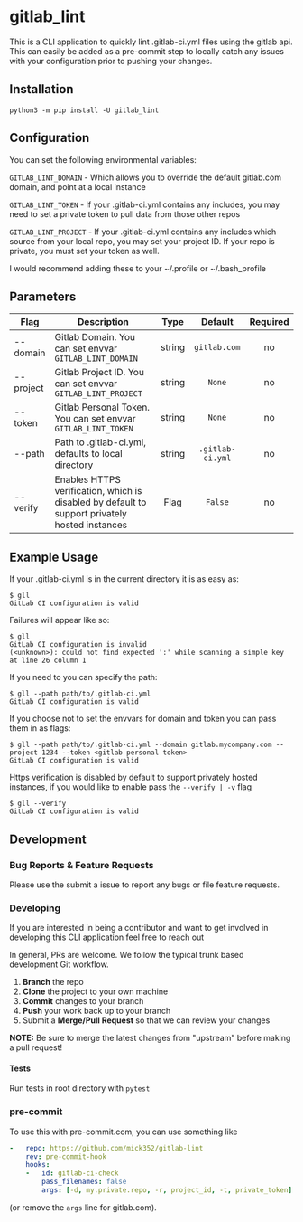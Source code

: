 # gitlab_lint

This is a CLI application to quickly lint .gitlab-ci.yml files using the gitlab api. This can easily be added as a pre-commit step to locally catch any issues with your configuration prior to pushing your changes.

## Installation
```python3 -m pip install -U gitlab_lint```

## Configuration
You can set the following environmental variables:

`GITLAB_LINT_DOMAIN` - Which allows you to override the default gitlab.com domain, and point at a local instance

`GITLAB_LINT_TOKEN` - If your .gitlab-ci.yml contains any includes, you may need to set a private token to pull data from those other repos

`GITLAB_LINT_PROJECT` - If your .gitlab-ci.yml contains any includes which source from your local repo, you may set your project ID. If your repo is private, you must set your token as well.

 I would recommend adding these to your ~/.profile or ~/.bash_profile

## Parameters

| Flag | Description | Type | Default | Required |
|------|-------------|:----:|:-----:|:-----:|
| --domain | Gitlab Domain. You can set envvar `GITLAB_LINT_DOMAIN` | string | `gitlab.com` | no |
| --project | Gitlab Project ID. You can set envvar `GITLAB_LINT_PROJECT` | string | `None` | no |
| --token | Gitlab Personal Token. You can set envvar `GITLAB_LINT_TOKEN`  | string | `None`| no |
| --path | Path to .gitlab-ci.yml, defaults to local directory | string | `.gitlab-ci.yml` | no |
| --verify | Enables HTTPS verification, which is disabled by default to support privately hosted instances | Flag | `False` | no |

## Example Usage
If your .gitlab-ci.yml is in the current directory it is as easy as:
```
$ gll
GitLab CI configuration is valid

```

Failures will appear like so:
```
$ gll
GitLab CI configuration is invalid
(<unknown>): could not find expected ':' while scanning a simple key at line 26 column 1
```

If you need to you can specify the path:
```
$ gll --path path/to/.gitlab-ci.yml
GitLab CI configuration is valid

```

If you choose not to set the envvars for domain and token you can pass them in as flags:
```
$ gll --path path/to/.gitlab-ci.yml --domain gitlab.mycompany.com --project 1234 --token <gitlab personal token>
GitLab CI configuration is valid

```


Https verification is disabled by default to support privately hosted instances, if you would like to enable pass the `--verify | -v` flag

```
$ gll --verify
GitLab CI configuration is valid

```
 ## Development

### Bug Reports & Feature Requests

Please use the submit a issue to report any bugs or file feature requests.

### Developing

If you are interested in being a contributor and want to get involved in developing this CLI application feel free to reach out

In general, PRs are welcome. We follow the typical trunk based development Git workflow.

 1. **Branch** the repo
 2. **Clone** the project to your own machine
 3. **Commit** changes to your branch
 4. **Push** your work back up to your branch
 5. Submit a **Merge/Pull Request** so that we can review your changes

**NOTE:** Be sure to merge the latest changes from "upstream" before making a pull request!

#### Tests
Run tests in root directory with `pytest`

### pre-commit
To use this with pre-commit.com, you can use something like
```yaml
-   repo: https://github.com/mick352/gitlab-lint
    rev: pre-commit-hook
    hooks:
    -   id: gitlab-ci-check
        pass_filenames: false
        args: [-d, my.private.repo, -r, project_id, -t, private_token]
```
(or remove the `args` line for gitlab.com).
